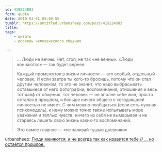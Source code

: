 ```yaml
---
id: 419224883
form: quote
date: 2010-03-01 08:00:55
tumblr: https://untitled.urbansheep.com/post/419224883
title: 
tags:
    - цитаты
    - роскошь человеческого общения

---
```


<blockquote>
<p>&hellip; Люди не вечны. Нет, стоп, не так «не вечны». «Люди кончаются» — так будет вернее.</p>

<p>Каждый промежуток в жизни личности — это особый, отдельный человек. И если завтра ты кого-то бросишь, потому что он стал другим человеком, то это не значит, что надо выбрасывать оставшиеся от него фотографии, воспоминания, отношения и весь тот кайф от общения. Тот человек — он вполне себе жив, просто остался в прошлом, и больше ничего общего с сегодняшней личностью не имеет. С ним можно пообщаться (если есть нужная психомодель), к нему можно точно также испытывать море уважения и тёплых чувств, ничего из себя не вымарывая и не стараясь лишить свою жизнь каких-то воспоминаний.</p>

<p>Это самое главное — «не заливай тушью дневники».</p>
</blockquote>

urbansheep: <a href="http://urbansheep.livejournal.com/1391388.html">Люди меняются, и не всегда так как нравится тебе // &hellip; но остаётся прошлое.</a>
